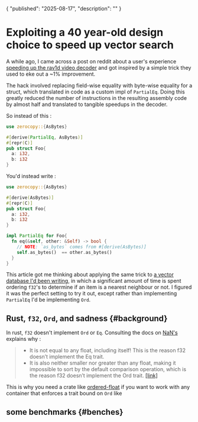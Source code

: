 {
	"published": "2025-08-17",
  "description": ""
}

# Exploiting a 40 year-old design choice to speed up vector search

A while ago, I came across a post on reddit about a user's experience [speeding up the rav1d video decoder](https://ohadravid.github.io/posts/2025-05-rav1d-faster/) and got inspired by a simple trick they used to eke out a ~1% improvement.

The hack involved replacing field-wise equality with byte-wise equality for a struct, which translated in code as a custom impl of `PartialEq`. Doing this greatly reduced the number of instructions in the resulting assembly code by almost half and translated to tangible speedups in the decoder.

So instead of this :
```rust
use zerocopy::{AsBytes}

#[derive(PartialEq, AsBytes)]
#[repr(C)]
pub struct Foo{
  a: i32,
  b: i32
}
```

You'd instead write :

```rust
use zerocopy::{AsBytes}

#[derive(AsBytes)]
#[repr(C)]
pub struct Foo{
  a: i32,
  b: i32
}

impl PartialEq for Foo{
  fn eq(&self, other: &Self) -> bool {
    // NOTE: `as_bytes` comes from #[derive(AsBytes)]
    self.as_bytes()  == other.as_bytes()
  }
}
```


This article got me thinking about applying the same trick to [a vector database I'd been writing](https://github.com/nnethercott/hannoy), in which a significant amount of time is spent ordering `f32`'s to determine if an item is a nearest neighbour or not. I figured it was the perfect setting to try it out, except rather than implementing `PartialEq` I'd be implementing `Ord`.


## Rust, `f32`, `Ord`, and sadness {#background}
In rust, `f32` doesn't implement `Ord` or `Eq`. Consulting the docs on [NaN's](https://doc.rust-lang.org/std/primitive.f32.html#nan-bit-patterns) explains why :

> - It is not equal to any float, including itself! This is the reason f32 doesn’t implement the Eq trait.
> - It is also neither smaller nor greater than any float, making it impossible to sort by the default comparison operation, which is the reason f32 doesn’t implement the Ord trait. [[link]](https://doc.rust-lang.org/std/primitive.f32.html)

This is why you need a crate like [ordered-float](https://docs.rs/ordered-float/latest/ordered_float/) if you want to work with any container that enforces a trait bound on `Ord` like 

## some benchmarks {#benches}
